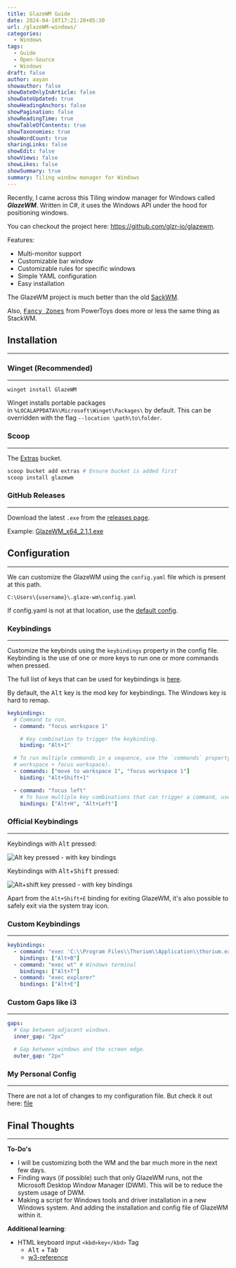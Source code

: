 ```yaml
---
title: GlazeWM Guide
date: 2024-04-18T17:21:20+05:30
url: /glazeWM-windows/
categories:
  - Windows
tags:
  - Guide
  - Open-Source
  - Windows
draft: false
author: aayan
showauthor: false
showDateOnlyInArticle: false
showDateUpdated: true
showHeadingAnchors: false
showPagination: false
showReadingTime: true
showTableOfContents: true
showTaxonomies: true
showWordCount: true
sharingLinks: false
showEdit: false
showViews: false
showLikes: false
showSummary: true
summary: Tiling window manager for Windows
---
```

<!--more-->

Recently, I came across this Tiling window manager for Windows called ***GlazeWM***. Written in C#, it uses the Windows API under the hood for positioning windows. 

You can checkout the project here: https://github.com/glzr-io/glazewm.

Features: 
- Multi-monitor support
- Customizable bar window
- Customizable rules for specific windows
- Simple YAML configuration
- Easy installation

The GlazeWM project is much better than the old [SackWM](https://losttech.software/stack.html). 

Also, <kbd>[Fancy Zones](https://learn.microsoft.com/en-us/windows/powertoys/fancyzones)</kbd> from PowerToys does more or less the same thing as StackWM. 
## Installation
---

### Winget (Recommended)
---
```sh
winget install GlazeWM
```

Winget installs portable packages in `%LOCALAPPDATA%\Microsoft\Winget\Packages\` by default. This can be overridden with the flag `--location \path\to\folder`.
### Scoop
---

The [Extras](https://github.com/ScoopInstaller/Extras) bucket.

```sh
scoop bucket add extras # Ensure bucket is added first
scoop install glazewm
```

### GitHub Releases
---

Download the latest `.exe` from the [releases page](https://github.com/glzr-io/glazewm/releases/https://github.com/glzr-io/glazewm/releases/).

Example: [GlazeWM_x64_2.1.1.exe](https://github.com/glzr-io/glazewm/releases/download/v2.1.1/GlazeWM_x64_2.1.1.exe)

## Configuration 
---

We can customize the GlazeWM using the `config.yaml` file which is present at this path.
```
C:\Users\{username}\.glaze-wm\config.yaml
```

If config.yaml is not at that location, use the [default config](https://github.com/glzr-io/GlazeWM/blob/master/GlazeWM.App/Resources/sample-config.yaml).

### Keybindings
---

Customize the keybinds using the `keybindings` property in the config file. Keybinding is the use of one or more keys to run one or more commands when pressed.

The full list of keys that can be used for keybindings is [here](https://docs.microsoft.com/en-us/dotnet/api/system.windows.forms.keys?view=windowsdesktop-5.0#fields).

By default, the <kbd>Alt</kbd> key is the mod key for keybindings. The Windows key is hard to remap.


```yaml
keybindings:
  # Command to run.
  - command: "focus workspace 1"

    # Key combination to trigger the keybinding.
    binding: "Alt+1"

  # To run multiple commands in a sequence, use the `commands` property (eg. to move a window to a
  # workspace + focus workspace).
  - commands: ["move to workspace 1", "focus workspace 1"]
    binding: "Alt+Shift+1"

  - command: "focus left"
    # To have multiple key combinations that can trigger a command, use the `bindings` property.
    bindings: ["Alt+H", "Alt+Left"]
```


### Official Keybindings
---

Keybindings with <kbd>Alt</kbd> pressed:

![Alt key pressed - with key bindings](https://user-images.githubusercontent.com/34844898/194635035-152ed4a6-e5a1-4878-8863-f62391e7d703.png)

Keybindings with <kbd>Alt</kbd>+<kbd>Shift</kbd> pressed:

![Alt+shift key pressed - with key bindings](https://user-images.githubusercontent.com/34844898/194635089-d5ed152b-1527-43e8-a69c-4e154b97a207.png)

Apart from the `Alt+Shift+E` binding for exiting GlazeWM, it's also possible to safely exit via the system tray icon.


### Custom Keybindings
---

```yaml
keybindings:
  - command: "exec 'C:\\Program Files\\Thorium\\Application\\thorium.exe'"
    bindings: ["Alt+B"]
  - command: "exec wt" # Windows terminal
    bindings: ["Alt+T"]
  - command: "exec explorer"
    bindings: ["Alt+E"]
```

### Custom Gaps like i3
---

```yaml
gaps:
  # Gap between adjacent windows.
  inner_gap: "2px"

  # Gap between windows and the screen edge.
  outer_gap: "2px"
```


### My Personal Config
---

There are not a lot of changes to my configuration file. But check it out here: [file](https://raw.githubusercontent.com/Incident-Clarity/glazewm/main/config.yaml)


## Final Thoughts 
---

**To-Do's**
- I will be customizing both the WM and the bar much more in the next few days.
- Finding ways (if possible) such that only GlazeWM runs, not the Microsoft Desktop Window Manager (DWM). This will be to reduce the system usage of DWM.
- Making a script for Windows tools and driver installation in a new Windows system. And adding the installation and config file of GlazeWM within it.

**Additional learning**: 
- HTML keyboard input `<kbd>key</kbd>` Tag
	- <kbd>Alt</kbd> + <kbd>Tab</kbd>
	- [w3-reference](https://www.w3schools.com/tags/tag_kbd.asp)
